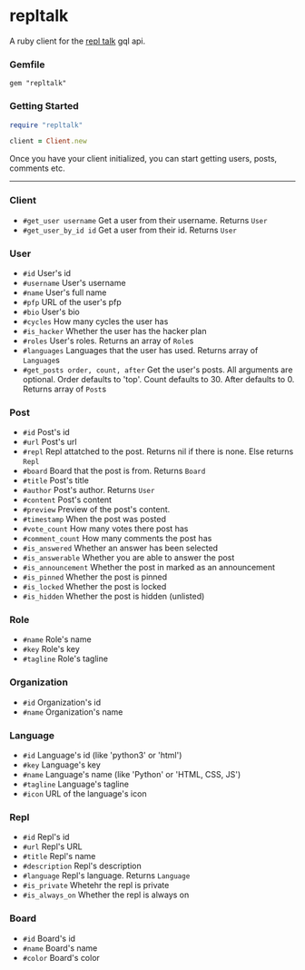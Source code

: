 # repltalk

A ruby client for the [repl talk](https://repl.it/talk) gql api.

### Gemfile
```
gem "repltalk"
```

### Getting Started

```ruby
require "repltalk"

client = Client.new
```

Once you have your client initialized, you can start getting users, posts, comments etc.

***

### Client
+ `#get_user username` Get a user from their username. Returns `User`
+ `#get_user_by_id id` Get a user from their id. Returns `User`


### User
+ `#id` User's id
+ `#username` User's username
+ `#name` User's full name
+ `#pfp` URL of the user's pfp
+ `#bio` User's bio
+ `#cycles` How many cycles the user has
+ `#is_hacker` Whether the user has the hacker plan
+ `#roles` User's roles. Returns an array of `Role`s
+ `#languages` Languages that the user has used. Returns array of `Language`s
+ `#get_posts order, count, after` Get the user's posts. All arguments are optional. Order defaults to 'top'. Count defaults to 30. After defaults to 0. Returns array of `Post`s

### Post
+ `#id` Post's id
+ `#url` Post's url
+ `#repl` Repl attatched to the post. Returns nil if there is none. Else returns `Repl`
+ `#board` Board that the post is from. Returns `Board`
+ `#title` Post's title
+ `#author` Post's author. Returns `User`
+ `#content` Post's content
+ `#preview` Preview of the post's content.
+ `#timestamp` When the post was posted
+ `#vote_count` How many votes there post has
+ `#comment_count` How many comments the post has
+ `#is_answered` Whether an answer has been selected
+ `#is_answerable` Whether you are able to answer the post
+ `#is_announcement` Whether the post in marked as an announcement
+ `#is_pinned` Whether the post is pinned
+ `#is_locked` Whether the post is locked
+ `#is_hidden` Whether the post is hidden (unlisted)


### Role
+ `#name` Role's name
+ `#key` Role's key
+ `#tagline` Role's tagline

### Organization
+ `#id` Organization's id
+ `#name` Organization's name

### Language
+ `#id` Language's id (like 'python3' or 'html')
+ `#key` Language's key
+ `#name` Language's name (like 'Python' or 'HTML, CSS, JS')
+ `#tagline` Language's tagline
+ `#icon` URL of the language's icon

### Repl
+ `#id` Repl's id
+ `#url` Repl's URL
+ `#title` Repl's name
+ `#description` Repl's description
+ `#language` Repl's language. Returns `Language`
+ `#is_private` Whetehr the repl is private
+ `#is_always_on` Whether the repl is always on

### Board
+ `#id` Board's id
+ `#name` Board's name
+ `#color` Board's color